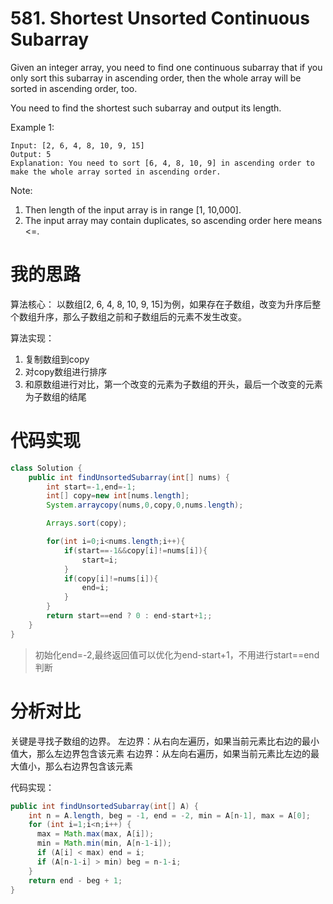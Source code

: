 ﻿# 581. Shortest Unsorted Continuous Subarray

Given an integer array, you need to find one continuous subarray that if you only sort this subarray in ascending order, then the whole array will be sorted in ascending order, too.

You need to find the shortest such subarray and output its length.

Example 1:

```
Input: [2, 6, 4, 8, 10, 9, 15]
Output: 5
Explanation: You need to sort [6, 4, 8, 10, 9] in ascending order to make the whole array sorted in ascending order.
```

Note:
1. Then length of the input array is in range [1, 10,000].
2. The input array may contain duplicates, so ascending order here means <=.

# 我的思路

算法核心：
以数组[2, 6, 4, 8, 10, 9, 15]为例，如果存在子数组，改变为升序后整个数组升序，那么子数组之前和子数组后的元素不发生改变。

算法实现：
 1. 复制数组到copy
 2. 对copy数组进行排序
 3. 和原数组进行对比，第一个改变的元素为子数组的开头，最后一个改变的元素为子数组的结尾
 
# 代码实现

```java
class Solution {
    public int findUnsortedSubarray(int[] nums) {
        int start=-1,end=-1;
        int[] copy=new int[nums.length];
        System.arraycopy(nums,0,copy,0,nums.length);

        Arrays.sort(copy);

        for(int i=0;i<nums.length;i++){
            if(start==-1&&copy[i]!=nums[i]){
                start=i;
            }
            if(copy[i]!=nums[i]){
                end=i;
            }
        }
        return start==end ? 0 : end-start+1;;
    }
}
```

>初始化end=-2,最终返回值可以优化为end-start+1，不用进行start==end判断

# 分析对比

关键是寻找子数组的边界。
左边界：从右向左遍历，如果当前元素比右边的最小值大，那么左边界包含该元素
右边界：从左向右遍历，如果当前元素比左边的最大值小，那么右边界包含该元素

代码实现：

```java
public int findUnsortedSubarray(int[] A) {
    int n = A.length, beg = -1, end = -2, min = A[n-1], max = A[0];
    for (int i=1;i<n;i++) {
      max = Math.max(max, A[i]);
      min = Math.min(min, A[n-1-i]);
      if (A[i] < max) end = i;
      if (A[n-1-i] > min) beg = n-1-i; 
    }
    return end - beg + 1;
}
```